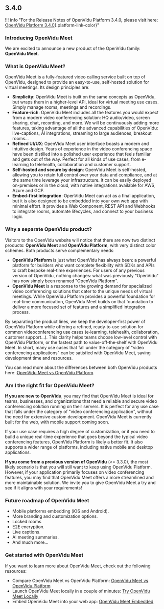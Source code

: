 ## 3.4.0

!!! info "For the Release Notes of OpenVidu Platform 3.4.0, please visit here: [OpenVidu Platform 3.4.0](../docs/releases.md#340){.platform-link-color}"

### Introducing OpenVidu Meet

We are excited to announce a new product of the OpenVidu family: **OpenVidu Meet**.

### What is OpenVidu Meet?

OpenVidu Meet is a fully-featured video calling service built on top of OpenVidu, designed to provide an easy-to-use, self-hosted solution for virtual meetings. Its design principles are:

- **Simplicity**: OpenVidu Meet is built on the same concepts as OpenVidu, but wraps them in a higher-level API, ideal for virtual meeting use cases. Simply manage rooms, meetings and recordings.
- **Feature-rich**: OpenVidu Meet includes all the features you would expect from a modern video conferencing solution: HQ audio/video, screen sharing, chat, recording, and more. We will be continuously adding more features, taking advantage of all the advanced capabilities of OpenVidu: live-captions, AI integrations, streaming to large audiences, breakout rooms...
- **Refined UI/UX**: OpenVidu Meet user interface boasts a modern and intuitive design. Years of experience in the video conferencing space have been distilled into a polished user experience that feels familiar and gets out of the way. Perfect for all kinds of use cases, from e-learning to telehealth, collaboration and customer support.
- **Self‑hosted and secure by design**: OpenVidu Meet is self-hosted, allowing you to retain full control over your data and compliance, and at the same time leverage your infrastructure. It can be easily deployed on-premises or in the cloud, with native integrations available for AWS, Azure and GCP.
- **Embed-first integration**: OpenVidu Meet can act as a final application, but it is also designed to be embedded into your own web app with minimal effort. It provides a Web Component, REST API and Webhooks to integrate rooms, automate lifecycles, and connect to your business logic.

### Why a separate OpenVidu product?

Visitors to the OpenVidu website will notice that there are now two distinct products: **OpenVidu Meet** and **OpenVidu Platform**, with very distinct color schemes. Both products serve complementary needs:

- **OpenVidu Platform** is just what OpenVidu has always been: a powerful platform for builders who want complete flexibility with SDKs and APIs to craft bespoke real-time experiences. For users of any previous version of OpenVidu, nothing changes: what was previously "OpenVidu" has now simply been renamed "OpenVidu Platform".
- **OpenVidu Meet** is a response to the growing demand for specialized video conferencing solutions that cater to the unique needs of virtual meetings. While OpenVidu Platform provides a powerful foundation for real-time communication, OpenVidu Meet builds on that foundation to deliver a more focused set of features and a simplified integration process.

By separating the product lines, we keep the developer‑first power of OpenVidu Platform while offering a refined, ready‑to‑use solution for common videoconferencing use cases (e‑learning, telehealth, collaboration, customer support...). This clarity helps teams choose low‑level control with OpenVidu Platform, or the fastest path to value-off‑the‑shelf with OpenVidu Meet. In short, many use cases that fall under the category of "video conferencing applications" can be satisfied with OpenVidu Meet, saving development time and resources.

You can read more about the differences between both OpenVidu products here: [OpenVidu Meet vs OpenVidu Platform](../openvidu-meet-vs-openvidu-platform.md).

### Am I the right fit for OpenVidu Meet?

**If you are new to OpenVidu**, you may find that OpenVidu Meet is ideal for teams, businesses, and organizations that need a reliable and secure video conferencing solution running on their servers. It is perfect for any use case that falls under the category of "video conferencing application", without the need for extensive custom development. OpenVidu Meet is currently built for the web, with mobile support coming soon.

If your use case requires a high degree of customization, or if you need to build a unique real-time experience that goes beyond the typical video conferencing features, OpenVidu Platform is likely a better fit. It also supports a wider range of platforms, including native mobile and desktop applications.

**If you come from a previous version of OpenVidu** (<= 3.3.0), the most likely scenario is that you will still want to keep using OpenVidu Platform. However, if your application primarily focuses on video conferencing features, you may find that OpenVidu Meet offers a more streamlined and more maintainable solution. We invite you to give OpenVidu Meet a try and see if it aligns with your requirements!

### Future roadmap of OpenVidu Meet

- Mobile platforms embedding (iOS and Android).
- More branding and customization options.
- Locked rooms.
- E2E encryption.
- Live captions.
- AI meeting summaries.
- And much more...

### Get started with OpenVidu Meet

If you want to learn more about OpenVidu Meet, check out the following resources:

- Compare OpenVidu Meet vs OpenVidu Platform: [OpenVidu Meet vs OpenVidu Platform](../openvidu-meet-vs-openvidu-platform.md)
- Launch OpenVidu Meet locally in a couple of minutes: [Try OpenVidu Meet Locally](./deployment/local.md)
- Embed OpenVidu Meet into your web app: [OpenVidu Meet Embedded](./embedded/intro.md)
